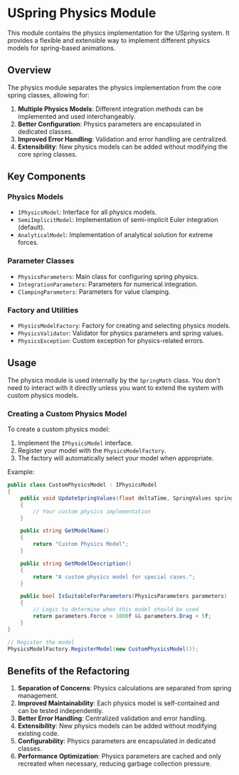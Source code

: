 # USpring Physics Module

This module contains the physics implementation for the USpring system. It provides a flexible and extensible way to implement different physics models for spring-based animations.

## Overview

The physics module separates the physics implementation from the core spring classes, allowing for:

1. **Multiple Physics Models**: Different integration methods can be implemented and used interchangeably.
2. **Better Configuration**: Physics parameters are encapsulated in dedicated classes.
3. **Improved Error Handling**: Validation and error handling are centralized.
4. **Extensibility**: New physics models can be added without modifying the core spring classes.

## Key Components

### Physics Models

- `IPhysicsModel`: Interface for all physics models.
- `SemiImplicitModel`: Implementation of semi-implicit Euler integration (default).
- `AnalyticalModel`: Implementation of analytical solution for extreme forces.

### Parameter Classes

- `PhysicsParameters`: Main class for configuring spring physics.
- `IntegrationParameters`: Parameters for numerical integration.
- `ClampingParameters`: Parameters for value clamping.

### Factory and Utilities

- `PhysicsModelFactory`: Factory for creating and selecting physics models.
- `PhysicsValidator`: Validator for physics parameters and spring values.
- `PhysicsException`: Custom exception for physics-related errors.

## Usage

The physics module is used internally by the `SpringMath` class. You don't need to interact with it directly unless you want to extend the system with custom physics models.

### Creating a Custom Physics Model

To create a custom physics model:

1. Implement the `IPhysicsModel` interface.
2. Register your model with the `PhysicsModelFactory`.
3. The factory will automatically select your model when appropriate.

Example:

```csharp
public class CustomPhysicsModel : IPhysicsModel
{
    public void UpdateSpringValues(float deltaTime, SpringValues springValues, PhysicsParameters parameters)
    {
        // Your custom physics implementation
    }

    public string GetModelName()
    {
        return "Custom Physics Model";
    }

    public string GetModelDescription()
    {
        return "A custom physics model for special cases.";
    }

    public bool IsSuitableForParameters(PhysicsParameters parameters)
    {
        // Logic to determine when this model should be used
        return parameters.Force > 1000f && parameters.Drag < 5f;
    }
}

// Register the model
PhysicsModelFactory.RegisterModel(new CustomPhysicsModel());
```

## Benefits of the Refactoring

1. **Separation of Concerns**: Physics calculations are separated from spring management.
2. **Improved Maintainability**: Each physics model is self-contained and can be tested independently.
3. **Better Error Handling**: Centralized validation and error handling.
4. **Extensibility**: New physics models can be added without modifying existing code.
5. **Configurability**: Physics parameters are encapsulated in dedicated classes.
6. **Performance Optimization**: Physics parameters are cached and only recreated when necessary, reducing garbage collection pressure.
